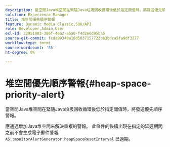 ```yaml
---
description: 當空閒Java堆空間在緊隨Java垃圾回收循環後低於指定閾值時，將發送優先順序警報。
solution: Experience Manager
title: 堆空間優先順序警報
feature: Dynamic Media Classic,SDK/API
role: Developer,Admin,User
exl-id: 32951003-386f-4ea2-a5a0-f4d2e6d95ba5
source-git-commit: fcda99340a18d5037157723bb3bdca5fa9df3277
workflow-type: tm+mt
source-wordcount: '85'
ht-degree: 0%

---
```


# 堆空間優先順序警報{#heap-space-priority-alert}

當空閒Java堆空間在緊隨Java垃圾回收循環後低於指定閾值時，將發送優先順序警報。

應通過增加Java堆空間來解決重複的警報。 此條件的後續出現在指定的延遲期間之前不會生成電子郵件警報 `AS::monitorAlertGenerator.heapSpaceResetInterval` 已過期。
